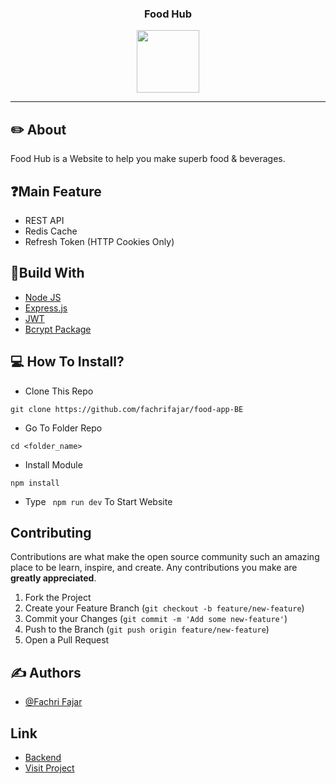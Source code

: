 <p align="center">

  <h3 align="center">Food Hub</h3>
  <p align="center">
    <image align="center" width="100" src='./public/main-logo.png' />
  </p>

---

## ✏️ About

Food Hub is a Website to help you make superb food & beverages.

## :question:Main Feature

- REST API
- Redis Cache
- Refresh Token (HTTP Cookies Only)

## 🔖Build With

- [Node JS](https://nodejs.org/en/docs/)
- [Express.js](https://expressjs.com/)
- [JWT](https://www.npmjs.com/package/jsonwebtoken)
- [Bcrypt Package](https://www.npmjs.com/package/bcrypt)

## 💻 How To Install?

- Clone This Repo

```
git clone https://github.com/fachrifajar/food-app-BE
```

- Go To Folder Repo

```
cd <folder_name>
```

- Install Module

```
npm install
```

- Type ` npm run dev` To Start Website

<!-- ## Screenshot

| Login Page                                                           | Register Page                                                                 |
| -------------------------------------------------------------------- | ----------------------------------------------------------------------------- |
| ![Login](/public/screencapture-login.png "Login Page") | ![Register](/public/screencapture-register.png "Register Page") |



| Home Page                                                     | Search Page                                                                         |
| ------------------------------------------------------------- | ----------------------------------------------------------------------------------- |
| ![Home Page](/public/screencapture-mainpage.webp "Home Page") | ![Search Page](/public/screencapture-detailpage.webp "Recipe Detail Page") |

| Profile Page                                                               | Profile-2 Page                                                                        |
| -------------------------------------------------------------------------- | ------------------------------------------------------------------------------------- |
| ![Profile](/public/screencapture-profile.png "Profile Page") | ![Profile - 2](/public/screencapture-profile-2.png "Profile-2 Page") | -->

## Contributing

Contributions are what make the open source community such an amazing place to be learn, inspire, and create. Any contributions you make are **greatly appreciated**.

1. Fork the Project
2. Create your Feature Branch (`git checkout -b feature/new-feature`)
3. Commit your Changes (`git commit -m 'Add some new-feature'`)
4. Push to the Branch (`git push origin feature/new-feature`)
5. Open a Pull Request

## ✍️ Authors

- [@Fachri Fajar](https://github.com/fachrifajar)

## Link

- [Backend](https://github.com/fachrifajar/food-app-BE)
- [Visit Project](https://food-hub-v2.vercel.app/)

